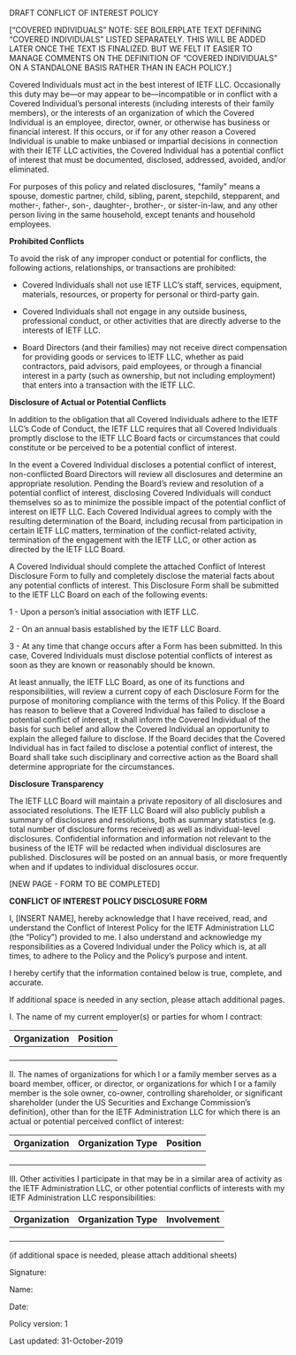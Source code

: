 DRAFT CONFLICT OF INTEREST POLICY

[“COVERED INDIVIDUALS” NOTE: SEE BOILERPLATE TEXT DEFINING “COVERED INDIVIDUALS” LISTED SEPARATELY. THIS WILL BE ADDED LATER ONCE THE TEXT IS FINALIZED. BUT WE FELT IT EASIER TO MANAGE COMMENTS ON THE DEFINITION OF “COVERED INDIVIDUALS” ON A STANDALONE BASIS RATHER THAN IN EACH POLICY.] 

Covered Individuals must act in the best interest of IETF LLC. Occasionally this duty may be—or may appear to be—incompatible or in conflict with a Covered Individual’s personal interests (including interests of their family members), or the interests of an organization of which the Covered Individual is an employee, director, owner, or otherwise has business or financial interest.  If this occurs, or if for any other reason a Covered Individual is unable to make unbiased or impartial decisions in connection with their IETF LLC activities, the Covered Individual has a potential conflict of interest that must be documented, disclosed, addressed, avoided, and/or eliminated.

For purposes of this policy and related disclosures, "family" means a spouse, domestic partner, child, sibling, parent, stepchild, stepparent, and mother-, father-, son-, daughter-, brother-, or sister-in-law, and any other person living in the same household, except tenants and household employees.

**Prohibited Conflicts**

To avoid the risk of any improper conduct or potential for conflicts, the following actions, relationships, or transactions are prohibited:

- Covered Individuals shall not use IETF LLC’s staff, services, equipment, materials, resources, or property for personal or third-party gain.

- Covered Individuals shall not engage in any outside business, professional conduct, or other activities that are directly adverse to the interests of IETF LLC.   

- Board Directors  (and their families) may not receive direct compensation for providing goods or services to IETF LLC, whether as paid contractors, paid advisors, paid employees, or through a financial interest in a party (such as ownership, but not including employment) that enters into a transaction with the IETF LLC.

**Disclosure of Actual or Potential Conflicts**

In addition to the obligation that all Covered Individuals adhere to the IETF LLC’s Code of Conduct, the IETF LLC requires that all Covered Individuals promptly disclose to the IETF LLC Board facts or circumstances that could constitute or be perceived to be a potential conflict of interest. 

In the event a Covered Individual discloses a potential conflict of interest, non-conflicted Board Directors will review all disclosures and determine an appropriate resolution. Pending the Board’s review and resolution of a potential conflict of interest, disclosing Covered Individuals will conduct themselves so as to minimize the possible impact of the potential conflict of interest on IETF LLC. Each Covered Individual agrees to comply with the resulting determination of the Board, including recusal from participation in certain IETF LLC matters, termination of the conflict-related activity, termination of the engagement with the IETF LLC, or other action as directed by the IETF LLC Board.

A Covered Individual should complete the attached Conflict of Interest Disclosure Form to fully and completely disclose the material facts about any potential conflicts of interest. This Disclosure Form shall be submitted to the IETF LLC Board on each of the following events: 

1 - Upon a person’s initial association with IETF LLC.

2 - On an annual basis established by the IETF LLC Board.

3 - At any time that  change occurs after a Form has been submitted. In this case, Covered Individuals must disclose potential conflicts of interest as soon as they are known or reasonably should be known.

At least annually, the IETF LLC Board, as one of its functions and responsibilities, will review a current copy of each Disclosure Form for the purpose of monitoring compliance with the terms of this Policy. If the Board has reason to believe that a Covered Individual has failed to disclose a potential conflict of interest, it shall inform the Covered Individual of the basis for such belief and allow the Covered Individual an opportunity to explain the alleged failure to disclose. If the Board decides that the Covered Individual has in fact failed to disclose a potential conflict of interest, the Board shall take such disciplinary and corrective action as the Board shall determine appropriate for the circumstances.

**Disclosure Transparency**

The IETF LLC Board will maintain a private repository of all disclosures and associated resolutions. The IETF LLC Board will also publicly publish a summary of disclosures and resolutions, both as summary statistics (e.g. total number of disclosure forms received) as well as individual-level disclosures. Confidential information and information not relevant to the business of the IETF will be redacted when individual disclosures are published. Disclosures will be posted on an annual basis, or more frequently when and if updates to individual disclosures occur. 

[NEW PAGE - FORM TO BE COMPLETED]

**CONFLICT OF INTEREST POLICY DISCLOSURE FORM**

I, [INSERT NAME], hereby acknowledge that I have received, read, and understand the Conflict of Interest Policy for the IETF Administration LLC (the “Policy”) provided to me. I also understand and acknowledge my responsibilities as a Covered Individual under the Policy which is, at all times, to adhere to the Policy and the Policy’s purpose and intent.

I hereby certify that the information contained below is true, complete, and accurate.

If additional space is needed in any section, please attach additional pages.

I. The name of my current employer(s) or parties for whom I contract:

| Organization | Position |
|--------------|----------|
|              |          |
|              |          |
|              |          |
|              |          |
 

II. The names of organizations for which I or a family member serves as a board member, officer, or director, or organizations for which I or a family member is the sole owner, co-owner, controlling shareholder, or significant shareholder (under the US Securities and Exchange Commission’s definition), other than for the IETF Administration LLC for which there is an actual or potential perceived conflict of interest:

| Organization | Organization Type | Position |
|--------------|-------------------|----------|
|              |                   |          |
|              |                   |          |
|              |                   |          |
|              |                   |          |
 
 
III. Other activities I participate in that may be in a similar area of activity as the IETF Administration LLC, or other potential conflicts of interests with my IETF Administration LLC responsibilities:

| Organization | Organization Type | Involvement |
|--------------|-------------------|-------------|
|              |                   |             |
|              |                   |             |
|              |                   |             |
|              |                   |             |
 

(if additional space is needed, please attach additional sheets)
 
Signature:

Name:

Date:
 
 
Policy version: 1

Last updated: 31-October-2019
